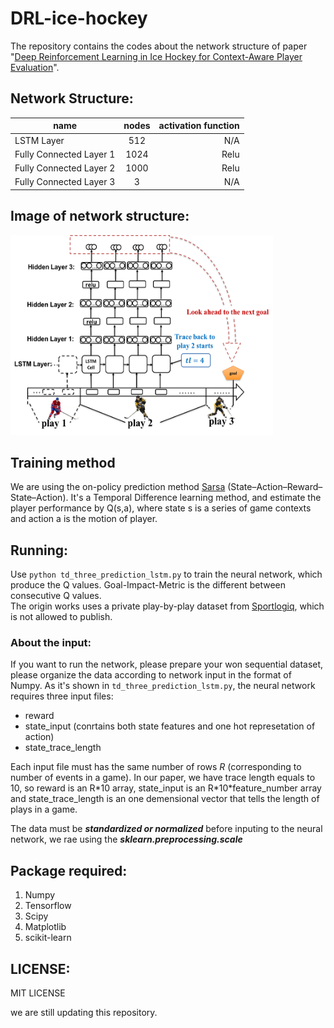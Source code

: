 # DRL-ice-hockey

The repository contains the codes about the network structure of paper "[Deep Reinforcement Learning in Ice Hockey
for Context-Aware Player Evaluation](https://arxiv.org/abs/1805.11088)".  

## Network Structure:  

| name        | nodes           | activation function  |
| ------------- |:-------------:| -----:|
| LSTM Layer    | 512           | N/A |
| Fully Connected Layer 1| 1024     |  Relu |
| Fully Connected Layer 2| 1000      |  Relu |
| Fully Connected Layer 3| 3      |  N/A |

## Image of network structure:  

<img src=./images/DP-lstm-model-structure.png alt="drawing" height="320" width="420"/>

<!---![model-structure](./images/DP-lstm-model-structure.png =250x250)--->

## Training method 
We are using the on-policy prediction method [Sarsa](https://en.wikipedia.org/wiki/State%E2%80%93action%E2%80%93reward%E2%80%93state%E2%80%93action) (State–Action–Reward–State–Action).
It's a Temporal Difference learning method, and estimate the player performance by Q(s,a), where state s is a series of game contexts and action a is the motion of player.

## Running:  
Use ```python td_three_prediction_lstm.py``` to train the neural network, which produce the Q values. Goal-Impact-Metric is the different between consecutive Q values.  
The origin works uses a private play-by-play dataset from [Sportlogiq](http://sportlogiq.com/en/), which is not allowed to publish. 

### About the input: 
If you want to run the network, please prepare your won sequential dataset, please organize the data according to network input in the format of Numpy. As it's shown in ```td_three_prediction_lstm.py```, the neural network requires three input files: 

* reward
* state_input (conrtains both state features and one hot represetation of action) 
* state_trace_length

Each input file must has the same number of rows _R_ (corresponding to number of events in a game). In our paper, we have trace length equals to 10, so reward is an R\*10 array, state_input is an R\*10\*feature_number array and state_trace_length is an one demensional vector that tells the length of plays in a game.

The data must be ***standardized or normalized*** before inputing to the neural network, we rae using the ***sklearn.preprocessing.scale*** 

## Package required:
1. Numpy 
2. Tensorflow
3. Scipy
4. Matplotlib
5. scikit-learn

## LICENSE:
MIT LICENSE

we are still updating this repository.
